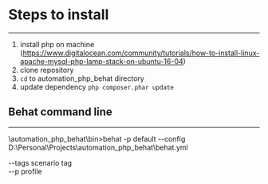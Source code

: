 # Steps to install
------------------

1) install php on machine
  (https://www.digitalocean.com/community/tutorials/how-to-install-linux-apache-mysql-php-lamp-stack-on-ubuntu-16-04)
2) clone repository
3) `cd` to automation_php_behat directory
4) update dependency `php composer.phar update`

## Behat command line
---------------------

\automation_php_behat\bin>behat -p default --config D:\Personal\Projects\automation_php_behat\behat.yml

--tags     scenario tag <br />
--p        profile
